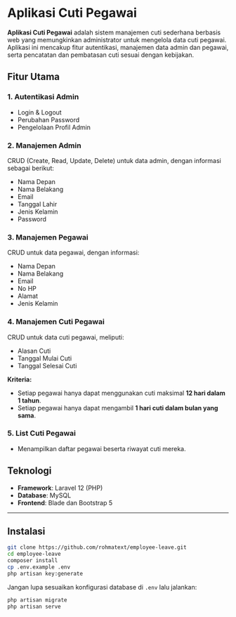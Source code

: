 # Aplikasi Cuti Pegawai

**Aplikasi Cuti Pegawai** adalah sistem manajemen cuti sederhana berbasis web yang memungkinkan administrator untuk mengelola data cuti pegawai. Aplikasi ini mencakup fitur autentikasi, manajemen data admin dan pegawai, serta pencatatan dan pembatasan cuti sesuai dengan kebijakan.

## Fitur Utama

### 1. Autentikasi Admin

-   Login & Logout
-   Perubahan Password
-   Pengelolaan Profil Admin

### 2. Manajemen Admin

CRUD (Create, Read, Update, Delete) untuk data admin, dengan informasi sebagai berikut:

-   Nama Depan
-   Nama Belakang
-   Email
-   Tanggal Lahir
-   Jenis Kelamin
-   Password

### 3. Manajemen Pegawai

CRUD untuk data pegawai, dengan informasi:

-   Nama Depan
-   Nama Belakang
-   Email
-   No HP
-   Alamat
-   Jenis Kelamin

### 4. Manajemen Cuti Pegawai

CRUD untuk data cuti pegawai, meliputi:

-   Alasan Cuti
-   Tanggal Mulai Cuti
-   Tanggal Selesai Cuti

**Kriteria:**

-   Setiap pegawai hanya dapat menggunakan cuti maksimal **12 hari dalam 1 tahun**.
-   Setiap pegawai hanya dapat mengambil **1 hari cuti dalam bulan yang sama**.

### 5. List Cuti Pegawai

-   Menampilkan daftar pegawai beserta riwayat cuti mereka.

## Teknologi

-   **Framework**: Laravel 12 (PHP)
-   **Database**: MySQL
-   **Frontend**: Blade dan Bootstrap 5

---

## Instalasi

```bash
git clone https://github.com/rohmatext/employee-leave.git
cd employee-leave
composer install
cp .env.example .env
php artisan key:generate
```

Jangan lupa sesuaikan konfigurasi database di `.env` lalu jalankan:

```bash
php artisan migrate
php artisan serve
```

